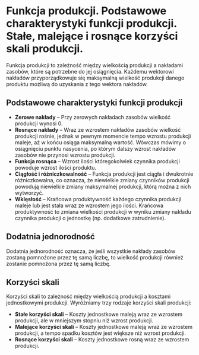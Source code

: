 # Funkcja produkcji. Podstawowe charakterystyki funkcji produkcji. Stałe, malejące i rosnące korzyści skali produkcji.

Funkcja produkcji to zależność między wielkością produkcji a nakładami zasobów, które są potrzebne do jej osiągnięcia.
Każdemu wektorowi nakładów przyporządkowuje się maksymalną wielkość produkcji danego produktu możliwą do uzyskania z
tego wektora nakładów.

## Podstawowe charakterystyki funkcji produkcji

- **Zerowe nakłady** – Przy zerowych nakładach zasobów wielkość produkcji wynosi 0.
- **Rosnące nakłady** – Wraz ze wzrostem nakładów zasobów wielkość produkcji rośnie, jednak w pewnym momencie tempo
  wzrostu produkcji maleje, aż w końcu osiąga maksymalną wartość. Wówczas mówimy o osiągnięciu punktu nasycenia, po
  którym dalszy wzrost nakładów zasobów nie przynosi wzrostu produkcji.
- **Funkcja rosnąca** – Wzrost ilości któregokolwiek czynnika produkcji powoduje wzrost ilości produktu.
- **Ciągłość i różniczkowalność** – Funkcja produkcji jest ciągła i dwukrotnie różniczkowalna, co oznacza, że niewielkie
  zmiany czynników produkcji powodują niewielkie zmiany maksymalnej produkcji, którą można z nich wytworzyć.
- **Wklęsłość** – Krańcowa produktywność każdego czynnika produkcji maleje lub jest stała wraz ze wzrostem jego ilości.
  Krańcowa produktywność to zmiana wielkości produkcji w wyniku zmiany nakładu czynnika produkcji o jednostkę (np.
  dodatkowe zatrudnienie).

## Dodatnia jednorodność

Dodatnia jednorodność oznacza, że jeśli wszystkie nakłady zasobów zostaną pomnożone przez tę samą liczbę, to wielkość
produkcji również zostanie pomnożona przez tę samą liczbę.

## Korzyści skali

Korzyści skali to zależność między wielkością produkcji a kosztami jednostkowymi produkcji. Wyróżniamy trzy rodzaje
korzyści skali produkcji:

- **Stałe korzyści skali** – Koszty jednostkowe maleją wraz ze wzrostem produkcji, ale w mniejszym stopniu niż wzrost
  produkcji.
- **Malejące korzyści skali** – Koszty jednostkowe maleją wraz ze wzrostem produkcji, a tempo spadku kosztów jest
  większe niż wzrost produkcji.
- **Rosnące korzyści skali** – Koszty jednostkowe rosną wraz ze wzrostem produkcji.
